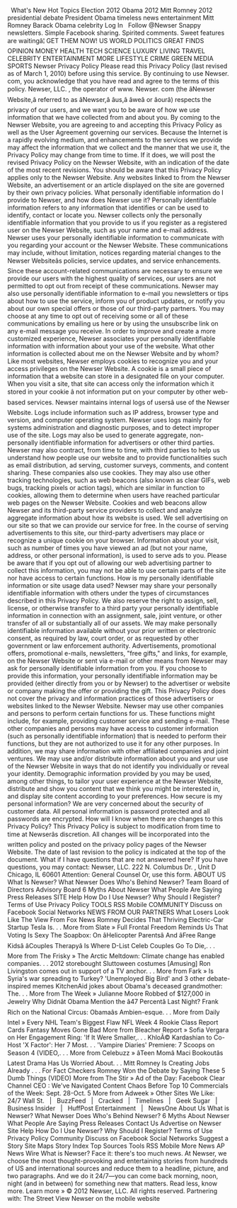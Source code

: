   What's New Hot Topics Election 2012 Obama 2012 Mitt Romney 2012 presidential debate President Obama timeless news entertainment Mitt Romney Barack Obama celebrity Log In   Follow @Newser Snappy newsletters. Simple Facebook sharing. Spirited comments. Sweet features are waitingâ¦ GET THEM NOW! US WORLD POLITICS GREAT FINDS OPINION MONEY HEALTH TECH SCIENCE LUXURY LIVING TRAVEL CELEBRITY ENTERTAINMENT MORE LIFESTYLE CRIME GREEN MEDIA SPORTS Newser Privacy Policy Please read this Privacy Policy (last revised as of March 1, 2010) before using this service. By continuing to use Newser. com, you acknowledge that you have read and agree to the terms of this policy. Newser, LLC. , the operator of www. Newser. com (the âNewser Website,â referred to as âNewser,â âus,â âweâ or âourâ) respects the privacy of our users, and we want you to be aware of how we use information that we have collected from and about you. By coming to the Newser Website, you are agreeing to and accepting this Privacy Policy as well as the User Agreement governing our services. Because the Internet is a rapidly evolving medium, and enhancements to the services we provide may affect the information that we collect and the manner that we use it, the Privacy Policy may change from time to time. If it does, we will post the revised Privacy Policy on the Newser Website, with an indication of the date of the most recent revisions. You should be aware that this Privacy Policy applies only to the Newser Website. Any websites linked to from the Newser Website, an advertisement or an article displayed on the site are governed by their own privacy policies. What personally identifiable information do I provide to Newser, and how does Newser use it? Personally identifiable information refers to any information that identifies or can be used to identify, contact or locate you. Newser collects only the personally identifiable information that you provide to us if you register as a registered user on the Newser Website, such as your name and e-mail address. Newser uses your personally identifiable information to communicate with you regarding your account or the Newser Website. These communications may include, without limitation, notices regarding material changes to the Newser Websiteâs policies, service updates, and service enhancements. Since these account-related communications are necessary to ensure we provide our users with the highest quality of services, our users are not permitted to opt out from receipt of these communications. Newser may also use personally identifiable information to e-mail you newsletters or tips about how to use the service, inform you of product updates, or notify you about our own special offers or those of our third-party partners. You may choose at any time to opt out of receiving some or all of these communications by emailing us here or by using the unsubscribe link on any e-mail message you receive. In order to improve and create a more customized experience, Newser associates your personally identifiable information with information about your use of the website. What other information is collected about me on the Newser Website and by whom? Like most websites, Newser employs cookies to recognize you and your access privileges on the Newser Website. A cookie is a small piece of information that a website can store in a designated file on your computer. When you visit a site, that site can access only the information which it stored in your cookie â not information put on your computer by other web-based services. Newser maintains internal logs of usersâ use of the Newser Website. Logs include information such as IP address, browser type and version, and computer operating system. Newser uses logs mainly for systems administration and diagnostic purposes, and to detect improper use of the site. Logs may also be used to generate aggregate, non-personally identifiable information for advertisers or other third parties. Newser may also contract, from time to time, with third parties to help us understand how people use our website and to provide functionalities such as email distribution, ad serving, customer surveys, comments, and content sharing. These companies also use cookies. They may also use other tracking technologies, such as web beacons (also known as clear GIFs, web bugs, tracking pixels or action tags), which are similar in function to cookies, allowing them to determine when users have reached particular web pages on the Newser Website. Cookies and web beacons allow Newser and its third-party service providers to collect and analyze aggregate information about how its website is used. We sell advertising on our site so that we can provide our service for free. In the course of serving advertisements to this site, our third-party advertisers may place or recognize a unique cookie on your browser. Information about your visit, such as number of times you have viewed an ad (but not your name, address, or other personal information), is used to serve ads to you. Please be aware that if you opt out of allowing our web advertising partner to collect this information, you may not be able to use certain parts of the site nor have access to certain functions. How is my personally identifiable information or site usage data used? Newser may share your personally identifiable information with others under the types of circumstances described in this Privacy Policy. We also reserve the right to assign, sell, license, or otherwise transfer to a third party your personally identifiable information in connection with an assignment, sale, joint venture, or other transfer of all or substantially all of our assets. We may make personally identifiable information available without your prior written or electronic consent, as required by law, court order, or as requested by other government or law enforcement authority. Advertisements, promotional offers, promotional e-mails, newsletters, "free gifts," and links, for example, on the Newser Website or sent via e-mail or other means from Newser may ask for personally identifiable information from you. If you choose to provide this information, your personally identifiable information may be provided (either directly from you or by Newser) to the advertiser or website or company making the offer or providing the gift. This Privacy Policy does not cover the privacy and information practices of those advertisers or websites linked to the Newser Website. Newser may use other companies and persons to perform certain functions for us. These functions might include, for example, providing customer service and sending e-mail. These other companies and persons may have access to customer information (such as personally identifiable information) that is needed to perform their functions, but they are not authorized to use it for any other purposes. In addition, we may share information with other affiliated companies and joint ventures. We may use and/or distribute information about you and your use of the Newser Website in ways that do not identify you individually or reveal your identity. Demographic information provided by you may be used, among other things, to tailor your user experience at the Newser Website, distribute and show you content that we think you might be interested in, and display site content according to your preferences. How secure is my personal information? We are very concerned about the security of customer data. All personal information is password protected and all passwords are encrypted. How will I know when there are changes to this Privacy Policy? This Privacy Policy is subject to modification from time to time at Newserâs discretion. All changes will be incorporated into the written policy and posted on the privacy policy pages of the Newser Website. The date of last revision to the policy is indicated at the top of the document. What if I have questions that are not answered here? If you have questions, you may contact: Newser, LLC. 222 N. Columbus Dr. , Unit D Chicago, IL 60601 Attention: General Counsel Or, use this form. ABOUT US What Is Newser? What Newser Does Who's Behind Newser? Team Board of Directors Advisory Board 6 Myths About Newser What People Are Saying Press Releases SITE Help How Do I Use Newser? Why Should I Register? Terms of Use Privacy Policy TOOLS RSS Mobile COMMUNITY Discuss on Facebook Social Networks NEWS FROM OUR PARTNERS What Losers Look Like The View From Fox News Romney Decides That Thriving Electric-Car Startup Tesla Is. . . More from Slate » Full Frontal Freedom Reminds Us That Voting Is Sexy The Soapbox: On âHelicopter Parentsâ And âFree Range Kidsâ âCouples Therapyâ Is Where D-List Celeb Couples Go To Die,. . . More from The Frisky » The Arctic Meltdown: Climate change has enabled companies. . . 2012 storebought Sluttoween costumes \[Amusing\] Ron Livingston comes out in support of a TV anchor. . . More from Fark » Is Syria's war spreading to Turkey? 'Unemployed Big Bird' and 3 other debate-inspired memes KitchenAid jokes about Obama's deceased grandmother: The. . . More from The Week » Julianne Moore Robbed of $127,000 in Jewelry Why Didnât Obama Mention the â47 Percentâ Last Night? Frank Rich on the National Circus: Obamaâs Ambien-esque. . . More from Daily Intel » Every NHL Team's Biggest Flaw NFL Week 4 Rookie Class Report Cards Fantasy Moves Gone Bad More from Bleacher Report » Sofia Vergara on Her Engagement Ring: 'If It Were Smaller,. . . KhloÃ© Kardashian to Co-Host 'X Factor': Her 7 Most. . . 'Vampire Diaries' Premiere: 7 Scoops on Season 4 (VIDEO,. . . More from Celebuzz » âTeen Momâ Maci Bookoutâs Latest Drama Has Us Worried About. . . Mitt Romney Is Creating Jobs Already . . . For Fact Checkers Romney Won the Debate by Saying These 5 Dumb Things (VIDEO) More from The Stir » Ad of the Day: Facebook Clear Channel CEO : We've Navigated Content Chaos Before Top 10 Commercials of the Week: Sept. 28-Oct. 5 More from Adweek » Other Sites We Like:   24/7 Wall St.   |   BuzzFeed   |   Cracked   |   Timelines   |   Geek Sugar   |   Business Insider   |   HuffPost Entertainment   |   NewsOne About Us What is Newser? What Newser Does Who's Behind Newser? 6 Myths About Newser What People Are Saying Press Releases Contact Us Advertise on Newser Site Help How Do I Use Newser? Why Should I Register? Terms of Use Privacy Policy Community Discuss on Facebook Social Networks Suggest a Story Site Maps Story Index Top Sources Tools RSS Mobile More News AP News Wire What is Newser? Face it: there's too much news. At Newser, we choose the most thought-provoking and entertaining stories from hundreds of US and international sources and reduce them to a headline, picture, and two paragraphs. And we do it 24/7—you can come back morning, noon, night (and in between) for something new that matters. Read less, know more. Learn more » © 2012 Newser, LLC. All rights reserved. Partnering with: The Street View Newser on the mobile website